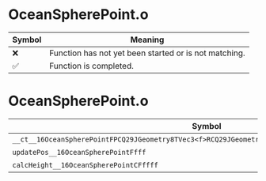 # OceanSpherePoint.o
| Symbol | Meaning 
| ------------- | ------------- 
| :x: | Function has not yet been started or is not matching. 
| :white_check_mark: | Function is completed. 


# OceanSpherePoint.o
| Symbol | Decompiled? |
| ------------- | ------------- |
| `__ct__16OceanSpherePointFPCQ29JGeometry8TVec3<f>RCQ29JGeometry8TVec3<f>ffRCQ29JGeometry8TVec2<f>` | :x: |
| `updatePos__16OceanSpherePointFfff` | :x: |
| `calcHeight__16OceanSpherePointCFffff` | :x: |
